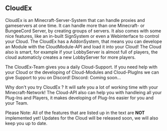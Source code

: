 ## CloudEx
CloudEx is an Minecraft-Server-System that can handle proxies and gameservers at one time.
It can handle more than one Minecraft- or BungeeCord Server, by creating groups of servers.
It also comes with some nice features, like an in-built SignSystem or even a Webinterface 
to control your Cloud.
The CloudEx has a AddonSystem, that means you can develope an Module with the CloudModule-API
and load it into your Cloud!
The Cloud also is smart, for example if your LobbyServer is almost full of players,
the cloud automaticly creates a new LobbyServer for more players.

The CloudEx-Team gives you a daily Cloud-Support. If you need help with your Cloud 
or the developing of Cloud-Modules and Cloud-PlugIns we can give Support to you on Discord!
Discord: Coming soon...

Why don't you try CloudEx ?
It will safe you a lot of working time with your Minecraft-Network!
The Cloud-API also can help you with handleing all your Plug-Ins and Players,
it makes developing of Plug-Ins easier for you and your Team.

Please Note:
    All of the features that are listed up in the text are **NOT** implemented yet!
    Updates for the Cloud will be released soon, we will also keep you up to date.
